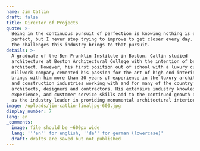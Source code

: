 ```yaml
---
name: Jim Catlin
draft: false
title: Director of Projects
quote: >-
  Being in the continuous pursuit of perfection is knowing nothing is ever
  perfect, but I never stop trying to improve to get closer every day. I enjoy
  the challenges this industry brings to that pursuit.
details: >-
  A graduate of the Ben Franklin Institute in Boston, Catlin studied
  architecture at Boston Architectural College with the intention of becoming an
  architect. However, his first position out of school with a luxury custom
  millwork company cemented his passion for the art of high end interiors. Jim
  brings with him more than 30 years of experience in the luxury architecture
  and construction industries working with and for many of the country’s top
  architects, designers and contractors. His extensive industry knowledge,
  experience, and customer service skills add to the continued growth of Merritt
  as the industry leader in providing monumental architectural interiors.
image: /uploads/jim-catlin-finaljpg-600.jpg
display_number: 7
lang: en
_comments:
  image: file should be ~600px wide
  lang: '''en'' for english, ''de'' for german (lowercase)'
  draft: drafts are saved but not published
---
```

